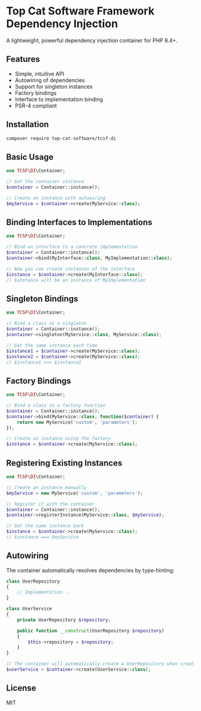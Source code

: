 # Top Cat Software Framework Dependency Injection

A lightweight, powerful dependency injection container for PHP 8.4+.

## Features

- Simple, intuitive API
- Autowiring of dependencies
- Support for singleton instances
- Factory bindings
- Interface to implementation binding
- PSR-4 compliant

## Installation

```bash
composer require top-cat-software/tcsf-di
```

## Basic Usage

```php
use TCSF\DI\Container;

// Get the container instance
$container = Container::instance();

// Create an instance with autowiring
$myService = $container->create(MyService::class);
```

## Binding Interfaces to Implementations

```php
use TCSF\DI\Container;

// Bind an interface to a concrete implementation
$container = Container::instance();
$container->bind(MyInterface::class, MyImplementation::class);

// Now you can create instances of the interface
$instance = $container->create(MyInterface::class);
// $instance will be an instance of MyImplementation
```

## Singleton Bindings

```php
use TCSF\DI\Container;

// Bind a class as a singleton
$container = Container::instance();
$container->singleton(MyService::class, MyService::class);

// Get the same instance each time
$instance1 = $container->create(MyService::class);
$instance2 = $container->create(MyService::class);
// $instance1 === $instance2
```

## Factory Bindings

```php
use TCSF\DI\Container;

// Bind a class to a factory function
$container = Container::instance();
$container->bind(MyService::class, function($container) {
    return new MyService('custom', 'parameters');
});

// Create an instance using the factory
$instance = $container->create(MyService::class);
```

## Registering Existing Instances

```php
use TCSF\DI\Container;

// Create an instance manually
$myService = new MyService('custom', 'parameters');

// Register it with the container
$container = Container::instance();
$container->registerInstance(MyService::class, $myService);

// Get the same instance back
$instance = $container->create(MyService::class);
// $instance === $myService
```

## Autowiring

The container automatically resolves dependencies by type-hinting:

```php
class UserRepository
{
    // Implementation...
}

class UserService
{
    private UserRepository $repository;

    public function __construct(UserRepository $repository)
    {
        $this->repository = $repository;
    }
}

// The container will automatically create a UserRepository when creating a UserService
$userService = $container->create(UserService::class);
```

## License

MIT
